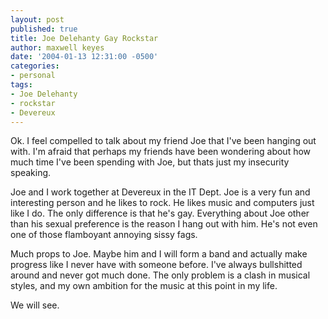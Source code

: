 ```yaml
---
layout: post
published: true
title: Joe Delehanty Gay Rockstar
author: maxwell keyes
date: '2004-01-13 12:31:00 -0500'
categories:
- personal
tags:
- Joe Delehanty
- rockstar
- Devereux
---
```


Ok. I feel compelled to talk about my friend Joe that I've been hanging out with. I'm afraid that perhaps my friends
have been wondering about how much time I've been spending with Joe, but thats just my insecurity speaking.

Joe and I work together at Devereux in the IT Dept. Joe is a very fun and interesting person and he likes to rock. He
likes music and computers just like I do. The only difference is that he's gay. Everything about Joe other than his
sexual preference is the reason I hang out with him. He's not even one of those flamboyant annoying sissy fags.

Much props to Joe. Maybe him and I will form a band and actually make progress like I never have with someone before.
I've always bullshitted around and never got much done. The only problem is a clash in musical styles, and my own
ambition for the music at this point in my life.

We will see.
